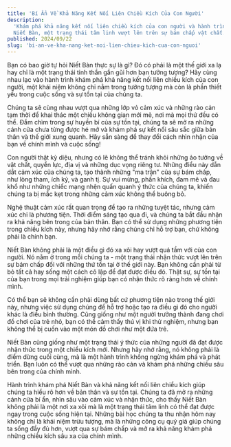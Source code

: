 ```yaml
---
title: 'Bí Ẩn Về Khả Năng Kết Nối Liên Chiều Kích Của Con Người'
description:
  'Khám phá khả năng kết nối liên chiều kích của con người và hành trình đạt đến
  Niết Bàn, một trạng thái tâm linh vượt lên trên sự bám chấp vật chất.'
published: 2024/09/22
slug: 'bi-an-ve-kha-nang-ket-noi-lien-chieu-kich-cua-con-nguoi'
---
```


Bạn có bao giờ tự hỏi Niết Bàn thực sự là gì? Đó có phải là một thế giới xa lạ
hay chỉ là một trạng thái tinh thần gần gũi hơn bạn tưởng tượng? Hãy cùng nhau
lạc vào hành trình khám phá khả năng kết nối liên chiều kích của con người, một
khái niệm không chỉ nằm trong tưởng tượng mà còn là phần thiết yếu trong cuộc
sống và sự tồn tại của chúng ta.

Chúng ta sẽ cùng nhau vượt qua những lớp vỏ cảm xúc và những rào cản tạm thời để
khai thác một chiều không gian mới mẻ, nơi mà mọi thứ đều có thể. Đắm chìm trong
sự huyền bí của sự tồn tại, chúng ta sẽ mở ra những cánh cửa chưa từng được hé
mở và khám phá sự kết nối sâu sắc giữa bản thân và thế giới xung quanh. Hãy sẵn
sàng để thay đổi cách nhìn nhận của bạn về chính mình và cuộc sống!

Con người thật kỳ diệu, nhưng có lẽ không thể tránh khỏi những ảo tưởng về vật
chất, quyền lực, địa vị và những dục vọng riêng tư. Những điều này dẫn dắt cảm
xúc của chúng ta, tạo thành những "ma trận" của sự bám chấp, như lòng tham, ích
kỷ, và ganh tị. Sự vui mừng, phấn khích, đam mê và đau khổ như những chiếc mạng
nhện quấn quanh ý thức của chúng ta, khiến chúng ta bị mắc kẹt trong những cảm
xúc không thể buông bỏ.

Nghệ thuật cảm xúc rất quan trọng để tạo ra những tuyệt tác, nhưng cảm xúc chỉ
là phương tiện. Thời điểm sáng tạo qua đi, và chúng ta bắt đầu nhận ra khả năng
bên trong của bản thân. Bạn có thể sử dụng những phương tiện trong chiều kích
này, nhưng hãy nhớ rằng chúng chỉ hỗ trợ bạn, chứ không phải là chính bạn.

Niết Bàn không phải là một điều gì đó xa xôi hay vượt quá tầm với của con người.
Nó nằm ở trong mỗi chúng ta - một trạng thái nhận thức vượt lên trên sự bám chấp
đối với những thứ tồn tại ở thế giới này. Bạn không cần phải từ bỏ tất cả hay
sống một cách cô lập để đạt được điều đó. Thật sự, sự tồn tại của bạn trong mọi
trải nghiệm giúp bạn có nhận thức rõ ràng hơn về chính mình.

Có thể bạn sẽ không cần phải dùng bất cứ phương tiện nào trong thế giới này,
nhưng việc sử dụng chúng để hỗ trợ hoặc tạo ra điều gì đó cho người khác là điều
bình thường. Cũng giống như một người trưởng thành đang chơi đồ chơi của trẻ
nhỏ, bạn có thể cảm thấy thú vị khi thử nghiệm, nhưng bạn không thể bị cuốn vào
một món đồ chơi như một đứa trẻ.

Niết Bàn cũng giống như một trạng thái ý thức của những người đã đạt được nhận
thức trong một chiều kích mới. Nhưng hãy nhớ rằng, nó không phải là điểm dừng
cuối cùng, mà là một hành trình không ngừng khám phá và phát triển. Bạn luôn có
thể vượt qua những rào cản và khám phá những chiều sâu bên trong của chính mình.

Hành trình khám phá Niết Bàn và khả năng kết nối liên chiều kích giúp chúng ta
hiểu rõ hơn về bản thân và sự tồn tại. Chúng ta đã mở ra những cánh cửa bí ẩn,
nhìn sâu vào cảm xúc và nhận thức, cho thấy Niết Bàn không phải là một nơi xa
xôi mà là một trạng thái tâm linh có thể đạt được ngay trong cuộc sống hiện tại.
Những bài học chúng ta thu nhận hôm nay không chỉ là khái niệm trừu tượng, mà là
những công cụ quý giá giúp chúng ta sống đầy đủ hơn, vượt qua sự bám chấp và mở
ra khả năng khám phá những chiều kích sâu xa của chính mình.
